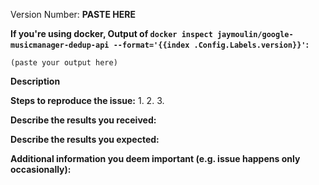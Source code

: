 <!--
DISCLAIMER: As-of 2021, this product does not have a free support team anymore.
If you want this product to be maintained, please support on Patreon.

If you are reporting a new issue, make sure that we do not have any duplicates
already open. You can ensure this by searching the issue list for this
repository. If there is a duplicate, please close your issue and add a comment
to the existing issue instead.

If you suspect your issue is a bug, please edit your issue description to
include the BUG REPORT INFORMATION shown below. If you fail to provide this
information within 7 days, we cannot debug your issue and will close it. We
will, however, reopen it if you later provide the information.

For more information about reporting issues, see
https://github.com/jaymoulin/google-musicmanager-dedup-api/blob/master/CONTRIBUTING.md

You do NOT have to include this information if this is a FEATURE REQUEST

If you find this useful, please consider starring the repo and/or donating 
People showing interest attract more attention ;)
-->

Version Number: **PASTE HERE**

**If you're using docker, Output of `docker inspect jaymoulin/google-musicmanager-dedup-api --format='{{index .Config.Labels.version}}'`:**

```
(paste your output here)
```

<!--
Make sure it matches the latest version. To update : `docker pull jaymoulin/google-musicmanager-dedup-api`
-->

**Description**

<!--
Briefly describe the problem you are having in a few paragraphs.
-->

**Steps to reproduce the issue:**
1.
2.
3.

**Describe the results you received:**


**Describe the results you expected:**


**Additional information you deem important (e.g. issue happens only occasionally):**
